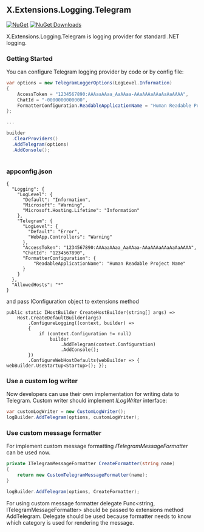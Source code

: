 ## X.Extensions.Logging.Telegram
[![NuGet](https://img.shields.io/nuget/v/X.Extensions.Logging.Telegram)](https://www.nuget.org/packages/X.Extensions.Logging.Telegram)
[![NuGet Downloads](https://img.shields.io/nuget/dt/X.Extensions.Logging.Telegram)](https://www.nuget.org/packages/X.Extensions.Logging.Telegram)

X.Extensions.Logging.Telegram is logging provider for standard .NET logging.

### Getting Started

You can configure Telegram logging provider by code or by config file:

```csharp
var options = new TelegramLoggerOptions(LogLevel.Information)
{
    AccessToken = "1234567890:AAAaaAAaa_AaAAaa-AAaAAAaAAaAaAaAAAA",
    ChatId = "-0000000000000",
    FormatterConfiguration.ReadableApplicationName = "Human Readable Project Name"
};

...

builder
  .ClearProviders()
  .AddTelegram(options)
  .AddConsole();
                        
```

### appconfig.json

```
{
  "Logging": {
    "LogLevel": {
      "Default": "Information",
      "Microsoft": "Warning",
      "Microsoft.Hosting.Lifetime": "Information"
    },
    "Telegram": {
      "LogLevel": {
        "Default": "Error",
        "WebApp.Controllers": "Warning"
      },
      "AccessToken": "1234567890:AAAaaAAaa_AaAAaa-AAaAAAaAAaAaAaAAAA",
      "ChatId": "1234567890",
      "FormatterConfiguration": {
          "ReadableApplicationName": "Human Readable Project Name"
      }
    }
  },
  "AllowedHosts": "*"
}
```

and pass IConfiguration object to extensions method

```
public static IHostBuilder CreateHostBuilder(string[] args) =>
    Host.CreateDefaultBuilder(args)
        .ConfigureLogging((context, builder) =>
        {
            if (context.Configuration != null)
                builder
                    .AddTelegram(context.Configuration)
                    .AddConsole();
        })
        .ConfigureWebHostDefaults(webBuilder => { webBuilder.UseStartup<Startup>(); });
````

### Use a custom log writer
Now developers can use their own implementation for writing data to Telegram. Custom writer should implement _ILogWriter_ interface:

``` cs
var customLogWriter = new CustomLogWriter();
logBuilder.AddTelegram(options, customLogWriter);
```

### Use custom message formatter
For implement custom message formatting _ITelegramMessageFormatter_ can be used now.

``` cs
private ITelegramMessageFormatter CreateFormatter(string name)
{
    return new CustomTelegramMessageFormatter(name);
}

logBuilder.AddTelegram(options, CreateFormatter);
```

For using custom message formatter delegate Func<string, ITelegramMessageFormatter> should be passed to extensions method AddTelegram. Delegate should be used because formatter needs to know which category is used for rendering the message.
